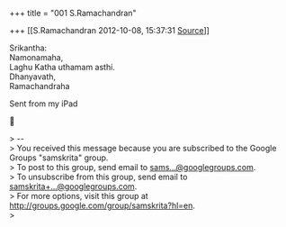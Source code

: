 +++
title = "001 S.Ramachandran"

+++
[[S.Ramachandran	2012-10-08, 15:37:31 [Source](https://groups.google.com/g/samskrita/c/1XWpEPtSSro)]]



Srikantha:  
Namonamaha,  
Laghu Katha uthamam asthi.  
Dhanyavath,  
Ramachandraha  
  
Sent from my iPad  



\> --  
\> You received this message because you are subscribed to the Google Groups "samskrita" group.  
\> To post to this group, send email to [sams...@googlegroups.com]().  
\> To unsubscribe from this group, send email to [samskrita+...@googlegroups.com]().  
\> For more options, visit this group at <http://groups.google.com/group/samskrita?hl=en>.  
\>  

